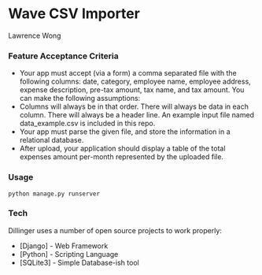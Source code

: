 # Wave CSV Importer

Lawrence Wong

### Feature Acceptance Criteria
- Your app must accept (via a form) a comma separated file with the following columns: date, category, employee name, employee address, expense description, pre-tax amount, tax name, and tax amount.
You can make the following assumptions:
- Columns will always be in that order.
There will always be data in each column.
There will always be a header line.
An example input file named data_example.csv is included in this repo.
- Your app must parse the given file, and store the information in a relational database.
- After upload, your application should display a table of the total expenses amount per-month represented by the uploaded file.


### Usage
```python manage.py runserver```

### Tech

Dillinger uses a number of open source projects to work properly:

* [Django] - Web Framework
* [Python] - Scripting Language
* [SQLite3] - Simple Database-ish tool
